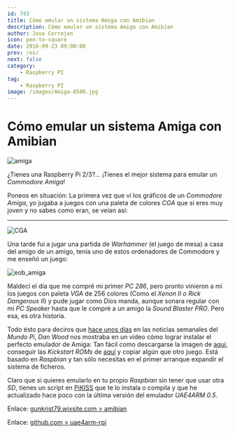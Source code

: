 ```yaml
---
id: 743
title: Cómo emular un sistema Amiga con Amibian
description: Cómo emular un sistema Amiga con Amibian
author: Jose Cerrejon
icon: pen-to-square
date: 2016-09-23 09:00:00
prev: /es/
next: false
category:
    - Raspberry PI
tag:
    - Raspberry PI
image: /images/Amiga-A500.jpg
---
```


# Cómo emular un sistema Amiga con Amibian

![amiga](/images/Amiga-A500.jpg)

¿Tienes una Raspberry Pi 2/3?... ¡Tienes el mejor sistema para emular un _Commodore Amiga_!

Poneos en situación: La primera vez que ví los gráficos de un _Commodore Amiga_, yo jugaba a juegos con una paleta de colores _CGA_ que si eres muy joven y no sabes como eran, se veían así:

---

![CGA](https://www.gusworld.com.au/games/cat/ac1.gif)

Una tarde fui a jugar una partida de _Warhammer_ (el juego de mesa) a casa del amigo de un amigo, tenía uno de estos ordenadores de Commodore y me enseñó un juego:

![eob_amiga](/images/2016/09/eob_amiga.png)

Maldecí el día que me compré mi primer _PC 286_, pero pronto vinieron a mí los juegos con paleta _VGA_ de 256 colores (Como el _Xenon II o Rick Dangerous II_) y pude jugar como Dios manda, aunque sonara regular con mi _PC Speaker_ hasta que le compré a un amigo la _Sound Blaster PRO_. Pero esa, es otra historia.

Todo ésto para deciros que [hace unos días](/post.php?id=734) en las noticias semanales del _Mundo Pi_, _Dan Wood_ nos mostraba en un vídeo cómo lograr instalar el perfecto emulador de Amiga: Tan fácil como descargarse la imagen de [aquí](https://bit.ly/Amibiandownload), conseguir las _Kickstart ROMs_ de [aquí](/res/Amiga_roms.zip) y copiar algún que otro juego. Está basado en _Raspbian_ y tan sólo necesitas en el primer arranque expandir el sistema de ficheros.

Claro que si quieres emularlo en tu propio _Raspbian_ sin tener que usar otra _SD_, tienes un script en [PiKISS](https://github.com/jmcerrejon/PiKISS) que te lo instala o compila y que he actualizado hace poco con la última versión del emulador _UAE4ARM 0.5_.

Enlace: [gunkrist79.wixsite.com > amibian](https://gunkrist79.wixsite.com/amibian)

Enlace: [github.com > uae4arm-rpi](https://github.com/midwan/uae4arm-rpi)
